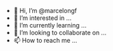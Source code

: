 - 👋 Hi, I’m @marcelongf
- 👀 I’m interested in ...
- 🌱 I’m currently learning ...
- 💞️ I’m looking to collaborate on ...
- 📫 How to reach me ...

<!---
marcelongf/marcelongf is a ✨ special ✨ repository because its `README.md` (this file) appears on your GitHub profile.
You can click the Preview link to take a look at your changes.
--->
